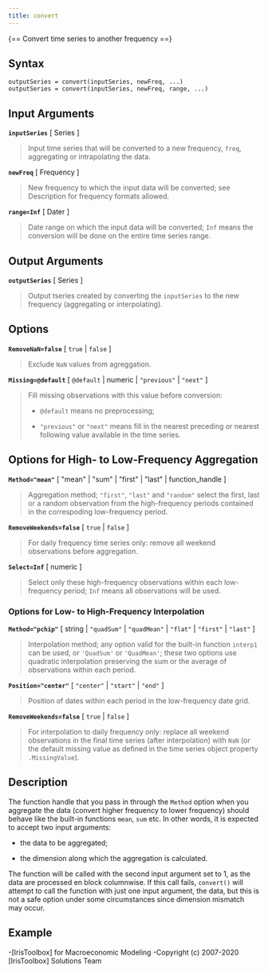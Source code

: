 ```yaml
---
title: convert
---
```


{== Convert time series to another frequency ==}

    
## Syntax

    outputSeries = convert(inputSeries, newFreq, ...)
    outputSeries = convert(inputSeries, newFreq, range, ...)


## Input Arguments

__`inputSeries`__ [ Series ] 

> Input time series that will be converted to a new
> frequency, `freq`, aggregating or intrapolating the data.


__`newFreq`__ [ Frequency ]

> New frequency to which the input data will be converted; see Description
> for frequency formats allowed.


__`range=Inf`__ [ Dater ]

> Date range on which the input data will be converted; `Inf` means the
> conversion will be done on the entire time series range.


## Output Arguments

__`outputSeries`__ [ Series ]

> Output tseries created by converting the `inputSeries` to the new
> frequency (aggregating or interpolating).


## Options

__`RemoveNaN=false`__ [ `true` | `false` ]

> Exclude `NaN` values from agreggation.


__`Missing=@default`__ [ `@default` | numeric | `"previous"` | `"next"` ]

> Fill missing observations with this value before conversion:
> 
> * `@default` means no preprocessing;
> 
> * `"previous"` or `"next"` means fill in the nearest preceding or nearest
> following value available in the time series.


## Options for High- to Low-Frequency Aggregation

__`Method="mean"`__ [ "mean" | "sum" | "first" | "last" | function_handle ]

> Aggregation method; `"first"`, `"last"` and `"random"` select the
> first, last or a random observation from the high-frequency periods
> contained in the correspoding low-frequency period.


__`RemoveWeekends=false`__ [ `true` | `false` ]

> For daily frequency time series only: remove all weekend observations
> before aggregation.


__`Select=Inf`__ [ numeric ]

> Select only these high-frequency observations within each low-frequency
> period; `Inf` means all observations will be used.


### Options for Low- to High-Frequency Interpolation

__`Method="pchip"`__ [ string | `"quadSum"` | `"quadMean"` | `"flat"` | `"first"` | `"last"` ]

> Interpolation method; any option valid for the built-in function
> `interp1` can be used, or `'QuadSum'` or `'QuadMean'`; these two options
> use quadratic interpolation preserving the sum or the average of
> observations within each period.


__`Position="center"`__ [ `"center"` | `"start"` | `"end"` ] 

> Position of dates within each period in the low-frequency date grid.


__`RemoveWeekends=false`__ [ `true` | `false` ]

> For interpolation to daily frequency only: replace all weekend
> observations in the final time series (after interpolation) with `NaN`
> (or the default missing value as defined in the time series object
> property `.MissingValue`).


## Description

The function handle that you pass in through the `Method` option when you
aggregate the data (convert higher frequency to lower frequency) should
behave like the built-in functions `mean`, `sum` etc. In other words, it
is expected to accept two input arguments:

* the data to be aggregated;

* the dimension along which the aggregation is calculated.

The function will be called with the second input argument set to 1, as
the data are processed en block columnwise. If this call fails,
`convert()` will attempt to call the function with just one input
argument, the data, but this is not a safe option under some
circumstances since dimension mismatch may occur.


## Example


-[IrisToolbox] for Macroeconomic Modeling
-Copyright (c) 2007-2020 [IrisToolbox] Solutions Team

